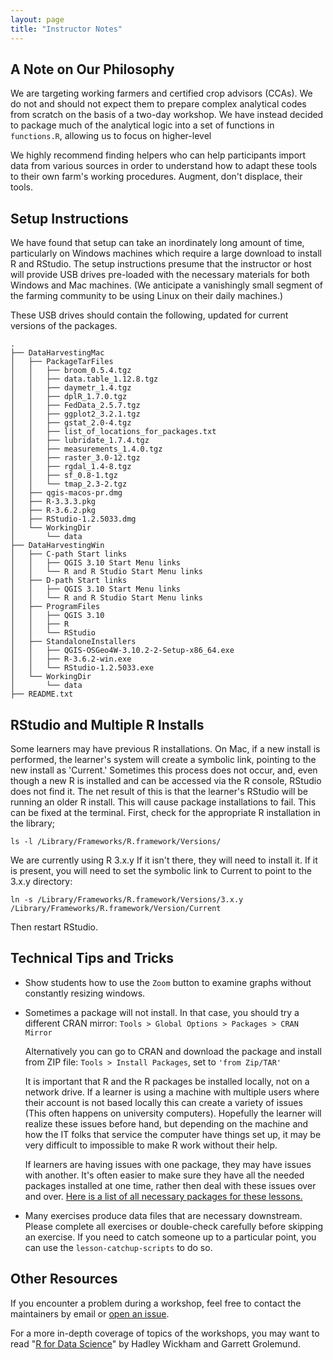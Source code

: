 ```yaml
---
layout: page
title: "Instructor Notes"
---
```


## A Note on Our Philosophy

We are targeting working farmers and certified crop advisors (CCAs).  We do not and should not expect them to prepare complex analytical codes from scratch on the basis of a two-day workshop.  We have instead decided to package much of the analytical logic into a set of functions in `functions.R`, allowing us to focus on higher-level

We highly recommend finding helpers who can help participants import data from various sources in order to understand how to adapt these tools to their own farm's working procedures.  Augment, don't displace, their tools.

## Setup Instructions

We have found that setup can take an inordinately long amount of time, particularly on Windows machines which require a large download to install R and RStudio.  The setup instructions presume that the instructor or host will provide USB drives pre-loaded with the necessary materials for both Windows and Mac machines.  (We anticipate a vanishingly small segment of the farming community to be using Linux on their daily machines.)

These USB drives should contain the following, updated for current versions of the packages.

```
.
├── DataHarvestingMac
│   ├── PackageTarFiles
│   │   ├── broom_0.5.4.tgz
│   │   ├── data.table_1.12.8.tgz
│   │   ├── daymetr_1.4.tgz
│   │   ├── dplR_1.7.0.tgz
│   │   ├── FedData_2.5.7.tgz
│   │   ├── ggplot2_3.2.1.tgz
│   │   ├── gstat_2.0-4.tgz
│   │   ├── list_of_locations_for_packages.txt
│   │   ├── lubridate_1.7.4.tgz
│   │   ├── measurements_1.4.0.tgz
│   │   ├── raster_3.0-12.tgz
│   │   ├── rgdal_1.4-8.tgz
│   │   ├── sf_0.8-1.tgz
│   │   └── tmap_2.3-2.tgz
│   ├── qgis-macos-pr.dmg
│   ├── R-3.3.3.pkg
│   ├── R-3.6.2.pkg
│   ├── RStudio-1.2.5033.dmg
│   └── WorkingDir
│       └── data
├── DataHarvestingWin
│   ├── C-path Start links
│   │   ├── QGIS 3.10 Start Menu links
│   │   └── R and R Studio Start Menu links
│   ├── D-path Start links
│   │   ├── QGIS 3.10 Start Menu links
│   │   └── R and R Studio Start Menu links
│   ├── ProgramFiles
│   │   ├── QGIS 3.10
│   │   ├── R
│   │   └── RStudio
│   ├── StandaloneInstallers
│   │   ├── QGIS-OSGeo4W-3.10.2-2-Setup-x86_64.exe
│   │   ├── R-3.6.2-win.exe
│   │   └── RStudio-1.2.5033.exe
│   └── WorkingDir
│       └── data
├── README.txt
```

<!-- TODO make a script for this and a GitHub repo -->

## RStudio and Multiple R Installs

Some learners may have previous R installations. On Mac, if a new install is
performed, the learner's system will create a symbolic link, pointing to the new
install as 'Current.' Sometimes this process does not occur, and, even though a
new R is installed and can be accessed via the R console, RStudio does not find
it. The net result of this is that the learner's RStudio will be running an
older R install. This will cause package installations to fail. This can be
fixed at the terminal. First, check for the appropriate R installation in the
library;

```
ls -l /Library/Frameworks/R.framework/Versions/
```

We are currently using R 3.x.y If it isn't there, they will need to install it.
If it is present, you will need to set the symbolic link to Current to point to
the 3.x.y directory:

```
ln -s /Library/Frameworks/R.framework/Versions/3.x.y /Library/Frameworks/R.framework/Version/Current
```

Then restart RStudio.


## Technical Tips and Tricks

- Show students how to use the `Zoom` button to examine graphs without constantly resizing windows.

- Sometimes a package will not install.  In that case, you should try a different CRAN mirror:  `Tools > Global Options > Packages > CRAN Mirror`

    Alternatively you can go to CRAN and download the package and install from ZIP file: `Tools > Install Packages`, set to `'from Zip/TAR'`

    It is important that R and the R packages be installed locally, not on a network drive. If a learner is using a machine with multiple users where their account is not based locally this can create a variety of issues (This often happens on university computers). Hopefully the learner will realize these issues before hand, but depending on the machine and how the IT folks that service the computer have things set up, it may be very difficult to impossible to make R work without their help.

    If learners are having issues with one package, they may have issues with another. It's often easier to make sure they have all the needed packages installed at one time, rather then deal with these issues over and over. [Here is a list of all necessary packages for these lessons.](https://github.com/datacarpentry/R-ecology-lesson/blob/master/needed_packages.R)

- Many exercises produce data files that are necessary downstream.  Please complete all exercises or double-check carefully before skipping an exercise.  If you need to catch someone up to a particular point, you can use the `lesson-catchup-scripts` to do so.


## Other Resources

If you encounter a problem during a workshop, feel free to contact the
maintainers by email or [open an
issue](https://github.com/datacarpentry/r-socialsci/issues/new).

For a more in-depth coverage of topics of the workshops, you may want to read "[R for Data Science](http://r4ds.had.co.nz/)" by Hadley Wickham and Garrett Grolemund.
